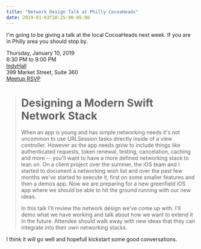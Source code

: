 ```yaml
---
title: "Network Design Talk at Philly CocoaHeads"
date: 2019-01-03T10:25:00-05:00
---
```


I'm going to be giving a talk at the local CocoaHeads next week. If you are in Philly area you should stop by.

Thursday, January 10, 2019  
6:30 PM to 9:00 PM  
[IndyHall](https://www.indyhall.org/)  
399 Market Street, Suite 360  
[Meetup RSVP](https://www.meetup.com/PhillyCocoaHeads/events/kvsmnqyzcbnb/)

> # Designing a Modern Swift Network Stack 
> 
> When an app is young and has simple networking needs it's not uncommon to use URLSession tasks directly inside of a view controller. However as the app needs grow to include things like authenticated requests, token renewal, testing, cancelation, caching and more -- you'll want to have a more defined networking stack to lean on. On a client project over the summer, the iOS team and I started to document a networking wish list and over the past few months we've started to execute it, first on some smaller features and then a demos app. Now we are preparing for a new greenfield iOS app where we should be able to hit the ground running with our new ideas.
> 
> In this talk I'll review the network design we've come up with. I'll demo what we have working and talk about how we want to extend it in the future. Attendee should walk away with new ideas that they can integrate into their own networking stacks.

I think it will go well and hopefull kickstart some good conversations.